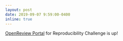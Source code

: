 ```yaml
---
layout: post
date: 2019-09-07 9:59:00-0400
inline: true
---
```


[OpenReview Portal](https://openreview.net/group?id=reproducibility-challenge.github.io/Reproducibility_Challenge/NeurIPS/2019) for Reproducibility Challenge is up!
